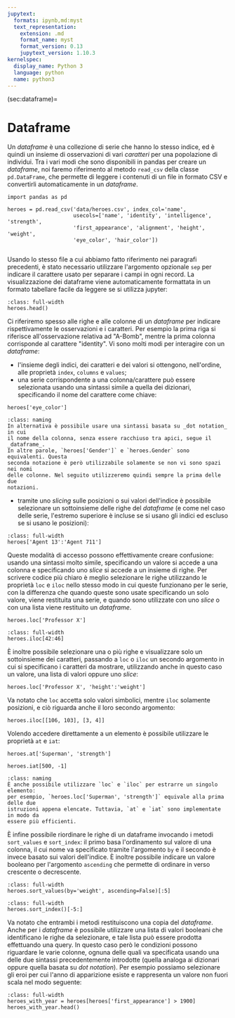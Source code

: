 ```yaml
---
jupytext:
  formats: ipynb,md:myst
  text_representation:
    extension: .md
    format_name: myst
    format_version: 0.13
    jupytext_version: 1.10.3
kernelspec:
  display_name: Python 3
  language: python
  name: python3
---
```


(sec:dataframe)=
# Dataframe

Un _dataframe_ è una collezione di serie che hanno lo stesso indice, ed è
quindi un insieme di osservazioni di vari _caratteri_ per una popolazione di
individui. Tra i vari modi che sono disponibili in pandas per creare un
_dataframe_, noi faremo riferimento al metodo `read_csv` della classe
`pd.DataFrame`, che permette di leggere i contenuti di un file in formato CSV e
convertirli automaticamente in un _dataframe_.

```{code-block} python
import pandas as pd

heroes = pd.read_csv('data/heroes.csv', index_col='name',
                     usecols=['name', 'identity', 'intelligence', 'strength',
                     'first_appearance', 'alignment', 'height', 'weight',
                     'eye_color', 'hair_color'])
            
```

Usando lo stesso file a cui abbiamo fatto riferimento nei paragrafi precedenti,
è stato necessario utilizzare l'argomento opzionale `sep` per indicare il
carattere usato per separare i campi in ogni record. La visualizzazione dei
dataframe viene automaticamente formattata in un formato tabellare facile da
leggere se si utilizza jupyter:

```{code-block} python
:class: full-width
heroes.head()
```

Ci riferiremo spesso alle righe e alle colonne di un _dataframe_ per indicare
rispettivamente le osservazioni e i caratteri. Per esempio la prima riga si
riferisce all'osservazione relativa ad "A-Bomb", mentre la prima colonna
corrisponde al carattere "identity". Vi sono molti modi per interagire con un
_dataframe_:

- l'insieme degli indici, dei caratteri e dei valori si ottengono, nell'ordine,
  alle proprietà `index`, `columns` e `values`;
- una serie corrispondente a una colonna/carattere può essere selezionata
  usando una sintassi simile a quella dei dizionari, specificando il nome del
  carattere come chiave:

```{code-block} python
heroes['eye_color']
```

```{admonition} Nomenclatura
:class: naming
In alternativa è possibile usare una sintassi basata su _dot notation_ in cui
il nome della colonna, senza essere racchiuso tra apici, segue il _dataframe_.
In altre parole, `heroes['Gender']` e `heroes.Gender` sono equivalenti. Questa
seconda notazione è però utilizzabile solamente se non vi sono spazi nei nomi
delle colonne. Nel seguito utilizzeremo quindi sempre la prima delle due
notazioni.
```

- tramite uno _slicing_ sulle posizioni o sui valori dell'indice è possibile
  selezionare un sottoinsieme delle righe del _dataframe_ (e come nel caso
  delle serie, l'estremo superiore è incluse se si usano gli indici ed escluso
  se si usano le posizioni):

```{code-block} python
:class: full-width
heroes['Agent 13':'Agent 711']
```

Queste modalità di accesso possono effettivamente creare confusione: usando una
sintassi molto simile, specificando un valore si accede a una colonna e
specificando uno _slice_ si accede a un insieme di righe. Per scrivere codice
più chiaro è meglio selezionare le righe utilizzando le proprietà `loc` e
`iloc` nello stesso modo in cui queste funzionano per le serie, con la
differenza che quando queste sono usate specificando un solo valore, viene
restituita una serie, e quando sono utilizzate con uno _slice_ o con una lista
viene restituito un _dataframe_.

```{code-block} python
heroes.loc['Professor X']
```

```{code-block} python
:class: full-width
heroes.iloc[42:46]
```

È inoltre possibile selezionare una o più righe e visualizzare solo un
sottoinsieme dei caratteri, passando a `loc` o `iloc` un secondo argomento in
cui si specificano i caratteri da mostrare, utilizzando anche in questo caso un
valore, una lista di valori oppure uno _slice_:

```{code-block} python
heroes.loc['Professor X', 'height':'weight']
```

Va notato che `loc` accetta solo valori simbolici, mentre `iloc` solamente
posizioni, e ciò riguarda anche il loro secondo argomento:

```{code-block} python
heroes.iloc[[106, 103], [3, 4]]
```

Volendo accedere direttamente a un elemento è possibile utilizzare le proprietà `at` e `iat`:

```{code-block} python
heroes.at['Superman', 'strength']
```

```{code-block} python
heroes.iat[500, -1]
```

```{admonition} Nomenclatura
:class: naming
È anche possibile utilizzare `loc` e `iloc` per estrarre un singolo elemento:
per esempio, `heroes.loc['Superman', 'strength']` equivale alla prima delle due
istruzioni appena elencate. Tuttavia, `at` e `iat` sono implementate in modo da
essere più efficienti.
```

È infine possibile riordinare le righe di un dataframe invocando i metodi
`sort_values` e `sort_index`: il primo basa l'ordinamento sul valore di una
colonna, il cui nome va specificato tramite l'argomento `by` e il secondo è
invece basato sui valori dell'indice. È inoltre possibile indicare un valore
booleano per l'argomento `ascending` che permette di ordinare in verso
crescente o decrescente.

```{code-block} python
:class: full-width
heroes.sort_values(by='weight', ascending=False)[:5]
```

```{code-block} python
:class: full-width
heroes.sort_index()[-5:]
```

Va notato che entrambi i metodi restituiscono una copia del _dataframe_. Anche
per i _dataframe_ è possibile utilizzare una lista di valori booleani che
identificano le righe da selezionare, e tale lista può essere prodotta
effettuando una query. In questo caso però le condizioni possono riguardare le
varie colonne, ognuna delle quali va specificata usando una delle due sintassi
precedentemente introdotte (quella analoga ai dizionari oppure quella basata
su _dot notation_). Per esempio possiamo selezionare gli eroi per cui l'anno
di apparizione esiste e rappresenta un valore non fuori scala nel modo seguente:

```{code-block} python
:class: full-width
heroes_with_year = heroes[heroes['first_appearance'] > 1900]
heroes_with_year.head()
```
